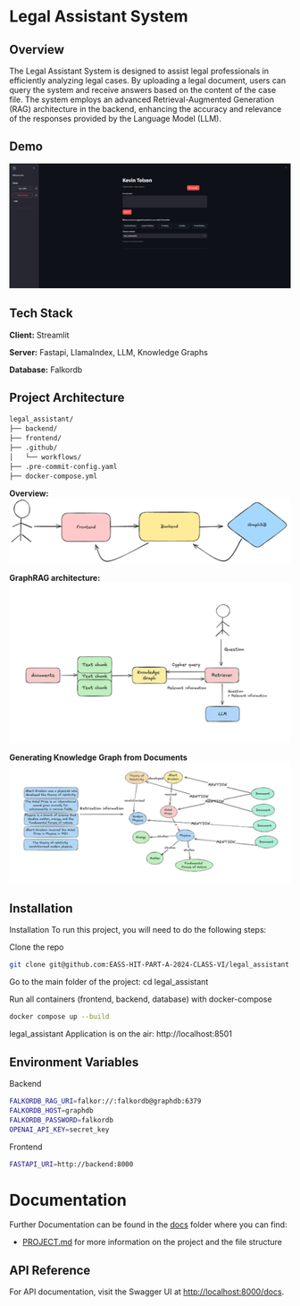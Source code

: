 
# Legal Assistant System

## Overview

The Legal Assistant System is designed to assist legal professionals in efficiently analyzing legal cases. By uploading a legal document, users can query the system and receive answers based on the content of the case file. The system employs an advanced Retrieval-Augmented Generation (RAG) architecture in the backend, enhancing the accuracy and relevance of the responses provided by the Language Model (LLM).

## Demo
[![Legal Assistant](docs/ui.png)](https://www.youtube.com/watch?v=I5XRJoJ1XX4)


## Tech Stack

**Client:** Streamlit

**Server:** Fastapi, LlamaIndex, LLM, 
Knowledge Graphs

**Database:** Falkordb


## Project Architecture
```bash
legal_assistant/
├── backend/ 
├── frontend/ 
├── .github/     
│   └── workflows/
├── .pre-commit-config.yaml 
├── docker-compose.yml 

```
**Overview:**
![Project Structure](docs/diagrams/overview.png)

**GraphRAG architecture:**
![Project Structure](docs/diagrams/graphrag_architecture.png)

**Generating Knowledge Graph from Documents**
![Project Structure](docs/diagrams/knowledge_graph_from_documents.png)


## Installation

Installation
To run this project, you will need to do the following steps:

Clone the repo

```bash
git clone git@github.com:EASS-HIT-PART-A-2024-CLASS-VI/legal_assistant.git
```
Go to the main folder of the project: cd legal_assistant

Run all containers (frontend, backend, database) with docker-compose

```bash
docker compose up --build 
```

legal_assistant Application is on the air: http://localhost:8501

## Environment Variables
Backend
```bash
FALKORDB_RAG_URI=falkor://:falkordb@graphdb:6379
FALKORDB_HOST=graphdb
FALKORDB_PASSWORD=falkordb
OPENAI_API_KEY=secret_key
```
Frontend
```bash
FASTAPI_URI=http://backend:8000
```

# Documentation

Further Documentation can be found in the  [docs](docs) folder where you can find:
- [PROJECT.md](docs%2FPROJECT.md) for more information on the project and the file structure

## API Reference

For API documentation, visit the Swagger UI at [http://localhost:8000/docs](http://localhost:8000/docs).
